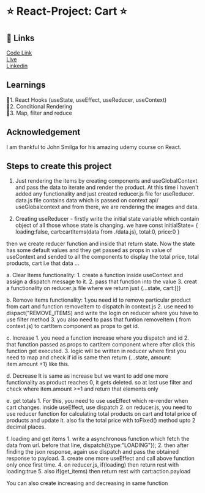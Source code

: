# ⭐ React-Project: Cart ⭐

## 🔗 Links

[Code Link](https://github.com/pk170970/React-Project-13-Cart/) <br>
[Live](https://reactprojectcart.netlify.app/) <br>
[Linkedin](https://www.linkedin.com/in/pratyush-kesarwani-2b6601171/)


## Learnings

📌1. React Hooks (useState, useEffect, useReducer, useContext) <br>
📌2. Conditional Rendering <br>
📌3. Map, filter and reduce <br>



## Acknowledgement

I am thankful to John Smilga for his amazing udemy course on React.



## Steps to create this project

1. Just rendering the items by creating components and useGlobalContext and pass the data to iterate and render the product. At this time i haven't added any functionality and just created reducer.js file for useReducer. data.js file contains data which is passed on context api/ useGlobalcontext and from there, we are rendering the images and data.

2. Creating useReducer -
 firstly write the initial state variable which contain object of all those whose state is changing.
 we have 
 const initialState= {
    loading:false,
    cart:cartItems(data from ./data.js),
    total:0,
    price:0
 }

 then we create reducer function and inside that return state.
 Now the state has some default values and they get passed as props in value of useContext and sended to all the components to display the total price, total products, cart i.e that data ...

 a. Clear Items functionality:
    1. create a function inside useContext and assign a dispatch message to it.
    2. pass that function into the value
    3. creat a functionality on reducer.js file where we return just {...state, cart:[]}

b. Remove items functionality:
    1.you need id to remove particular product from cart and function removeItem to dispatch in context.js
    2. use need to dispact("REMOVE_ITEMS) and write the login on reducer where you have to use filter method
    3. you also need to pass that funtion removeItem ( from context.js)  to cartItem  component as props to get id.

c. Increase 
    1. you need a function increase where you dispatch and id
    2. that function passed as props to cartItem component where after click this function get executed.
    3. logic will be written in reducer where first you need to map and check if id is same then return {...state, amount: item.amount +1} like this.

d. Decrease
    It is same as increase but we want to add one more functionality as product reaches 0, it gets deleted. so at last use filter and check where item.amount >=1 and return that elements only

e. get totals
    1. For this, you need to use useEffect which re-render when cart changes. inside useEffect, use dispatch
    2. on reducer.js, you need to use reducer function for calculating total products on cart and total price of products and update it. also fix the total price with toFixed() method upto 2 decimal places.

f. loading and get items
    1. write a asynchronous function which fetch the data from url. before that line, dispatch({type:"LOADING"});
    2. then after finding the json response, again use dispatch and pass the obtained response to payload.
    3. create one more useEffect and call above function only once first time.
    4. on reducer.js, if(loading) then return rest with loading:true
    5. also if(get_items) then return rest with cart:action.payload


You can also create increasing and decreasing in same function

